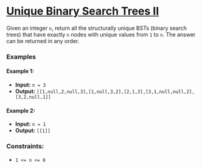# [Unique Binary Search Trees II](https://leetcode.com/problems/unique-binary-search-trees-ii/description/)   

Given an integer `n`, return all the structurally unique BSTs (binary search trees) that have exactly `n` nodes with unique values from `1` to `n`. The answer can be returned in any order.

### Examples

#### Example 1:
- **Input:** `n = 3`
- **Output:** `[[1,null,2,null,3],[1,null,3,2],[2,1,3],[3,1,null,null,2],[3,2,null,1]]`

#### Example 2:
- **Input:** `n = 1`
- **Output:** `[[1]]`

### Constraints:
- `1 <= n <= 8`

